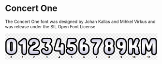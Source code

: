 # Concert One
The Concert One font was designed by Johan Kallas and Mihkel Virkus and was release under the SIL Open Font License

![concert-one-overview](/003-concert-one/concert-one.png)
